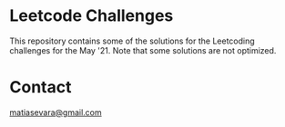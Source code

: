 # Leetcode Challenges
This repository contains some of the solutions for the Leetcoding challenges for the May '21. Note that some solutions are not optimized. 
# Contact
matiasevara@gmail.com
